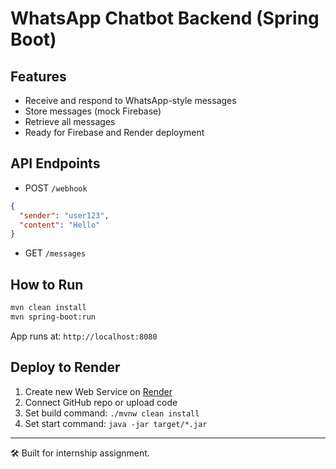 
# WhatsApp Chatbot Backend (Spring Boot)

## Features
- Receive and respond to WhatsApp-style messages
- Store messages (mock Firebase)
- Retrieve all messages
- Ready for Firebase and Render deployment

## API Endpoints

- POST `/webhook`
```json
{
  "sender": "user123",
  "content": "Hello"
}
```

- GET `/messages`

## How to Run

```bash
mvn clean install
mvn spring-boot:run
```

App runs at: `http://localhost:8080`

## Deploy to Render
1. Create new Web Service on [Render](https://render.com/)
2. Connect GitHub repo or upload code
3. Set build command: `./mvnw clean install`
4. Set start command: `java -jar target/*.jar`

---

🛠️ Built for internship assignment.
